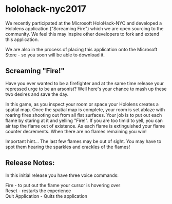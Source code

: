 # holohack-nyc2017

We recently participated at the Microsoft HoloHack-NYC and developed a Hololens application ("Screaming Fire") which we are open sourcing to the community. We feel this may inspire other developers to fork and extend this application.

We are also in the process of placing this application onto the Microsoft Store - so you soon will be able to download it.

Screaming "Fire!"
---
Have you ever wanted to be a firefighter and at the same time release your repressed urge to be an arsonist? Well here's your chance to mash up these two desires and save the day.

In this game, as you inspect your room or space your Hololens creates a spatial map. Once the spatial map is complete, your room is set ablaze with roaring fires shooting out from all flat surfaces. Your job is to put out each flame by staring at it and yelling "Fire!". If you are too timid to yell, you can air tap the flame out of existence. As each flame is extinguished your flame counter decrements. When there are no flames remaining you win! 

Important hint... The last few flames may be out of sight. You may have to spot them hearing the sparkles and crackles of the flames!

Release Notes:
---
In this initial release you have three voice commands:

Fire - to put out the flame your cursor is hovering over  
Reset - restarts the experience  
Quit Application - Quits the application  
